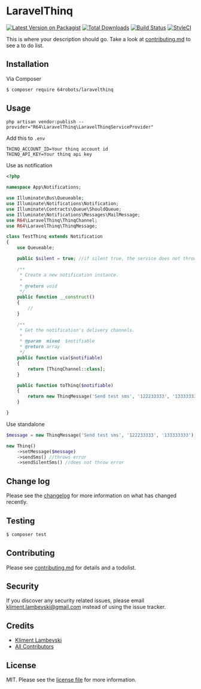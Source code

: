 # LaravelThinq

[![Latest Version on Packagist][ico-version]][link-packagist]
[![Total Downloads][ico-downloads]][link-downloads]
[![Build Status][ico-travis]][link-travis]
[![StyleCI][ico-styleci]][link-styleci]

This is where your description should go. Take a look at [contributing.md](contributing.md) to see a to do list.

## Installation

Via Composer

``` bash
$ composer require 64robots/laravelthinq
```

## Usage

```
php artisan vendor:publish --provider="R64\LaravelThinq\LaravelThinqServiceProvider"

```

Add this to `.env`

```
THINQ_ACCOUNT_ID=Your thinq account id
THINQ_API_KEY=Your thinq api key

```

Use as notification

```php
<?php

namespace App\Notifications;

use Illuminate\Bus\Queueable;
use Illuminate\Notifications\Notification;
use Illuminate\Contracts\Queue\ShouldQueue;
use Illuminate\Notifications\Messages\MailMessage;
use R64\LaravelThinq\ThinqChannel;
use R64\LaravelThinq\ThinqMessage;

class TestThinq extends Notification
{
    use Queueable;

    public $silent = true; //if silent true, the service does not throw error

    /**
     * Create a new notification instance.
     *
     * @return void
     */
    public function __construct()
    {
        //
    }

    /**
     * Get the notification's delivery channels.
     *
     * @param  mixed  $notifiable
     * @return array
     */
    public function via($notifiable)
    {
        return [ThinqChannel::class];
    }

    public function toThinq($notifiable)
    {
        return new ThinqMessage('Send test sms', '122233333', '133333333');
    }

}

```

Use standalone 

```php
$message = new ThinqMessage('Send test sms', '122233333', '133333333');

new Thinq()
    ->setMessage($message)
    ->sendSms() //throws error
    ->sendSilentSms() //does not throw error
```

## Change log

Please see the [changelog](changelog.md) for more information on what has changed recently.

## Testing

``` bash
$ composer test
```

## Contributing

Please see [contributing.md](contributing.md) for details and a todolist.

## Security

If you discover any security related issues, please email kliment.lambevski@gmail.com instead of using the issue tracker.

## Credits

- [Kliment Lambevski][link-author]
- [All Contributors][link-contributors]

## License

MIT. Please see the [license file](license.md) for more information.

[ico-version]: https://img.shields.io/packagist/v/r64/laravelthinq.svg?style=flat-square
[ico-downloads]: https://img.shields.io/packagist/dt/r64/laravelthinq.svg?style=flat-square
[ico-travis]: https://img.shields.io/travis/r64/laravelthinq/master.svg?style=flat-square
[ico-styleci]: https://styleci.io/repos/12345678/shield

[link-packagist]: https://packagist.org/packages/r64/laravelthinq
[link-downloads]: https://packagist.org/packages/r64/laravelthinq
[link-travis]: https://travis-ci.org/r64/laravelthinq
[link-styleci]: https://styleci.io/repos/12345678
[link-author]: https://github.com/r64
[link-contributors]: ../../contributors]